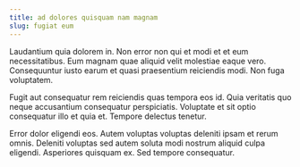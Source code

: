 ```yaml
---
title: ad dolores quisquam nam magnam
slug: fugiat eum
---
```


Laudantium quia dolorem in. Non error non qui et modi et et eum necessitatibus. Eum magnam quae aliquid velit molestiae eaque vero. Consequuntur iusto earum et quasi praesentium reiciendis modi. Non fuga voluptatem.

Fugit aut consequatur rem reiciendis quas tempora eos id. Quia veritatis quo neque accusantium consequatur perspiciatis. Voluptate et sit optio consequatur illo et quia et. Tempore delectus tenetur.

Error dolor eligendi eos. Autem voluptas voluptas deleniti ipsam et rerum omnis. Deleniti voluptas sed autem soluta modi nostrum aliquid culpa eligendi. Asperiores quisquam ex. Sed tempore consequatur.
